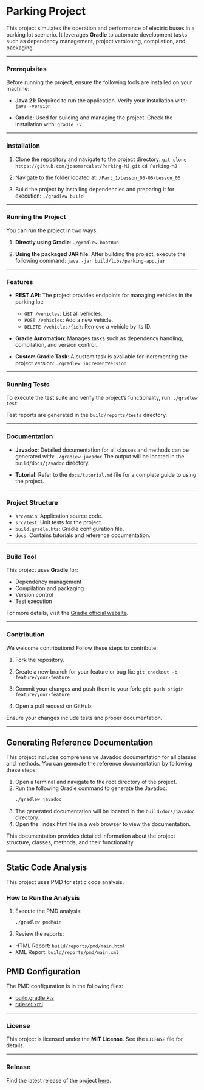 # Parking Project

This project simulates the operation and performance of electric buses in a parking lot scenario. It leverages **Gradle** to automate development tasks such as dependency management, project versioning, compilation, and packaging.

---

### Prerequisites

Before running the project, ensure the following tools are installed on your machine:

- **Java 21**: Required to run the application. Verify your installation with:
  `java -version`

- **Gradle**: Used for building and managing the project. Check the installation with:
  `gradle -v`

---

### Installation

1. Clone the repository and navigate to the project directory:
   `git clone https://github.com/joaomarcalst/Parking-MJ.git`
   `cd Parking-MJ`

2. Navigate to the folder located at:
   `/Part_1/Lesson_05-06/Lesson_06`

3. Build the project by installing dependencies and preparing it for execution:
   `./gradlew build`

---

### Running the Project

You can run the project in two ways:

1. **Directly using Gradle**:
   `./gradlew bootRun`

2. **Using the packaged JAR file**:
   After building the project, execute the following command:
   `java -jar build/libs/parking-app.jar`

---

### Features

- **REST API**: The project provides endpoints for managing vehicles in the parking lot:
  - `GET /vehicles`: List all vehicles.
  - `POST /vehicles`: Add a new vehicle.
  - `DELETE /vehicles/{id}`: Remove a vehicle by its ID.

- **Gradle Automation**: Manages tasks such as dependency handling, compilation, and version control.

- **Custom Gradle Task**: A custom task is available for incrementing the project version:
  `./gradlew incrementVersion`

---

### Running Tests

To execute the test suite and verify the project’s functionality, run:
`./gradlew test`

Test reports are generated in the `build/reports/tests` directory.

---

### Documentation

- **Javadoc**: Detailed documentation for all classes and methods can be generated with:
  `./gradlew javadoc`
  The output will be located in the `build/docs/javadoc` directory.

- **Tutorial**: Refer to the `docs/tutorial.md` file for a complete guide to using the project.

---

### Project Structure

- `src/main`: Application source code.
- `src/test`: Unit tests for the project.
- `build.gradle.kts`: Gradle configuration file.
- `docs`: Contains tutorials and reference documentation.

---

### Build Tool

This project uses **Gradle** for:
- Dependency management
- Compilation and packaging
- Version control
- Test execution

For more details, visit the [Gradle official website](https://gradle.org/).

---

### Contribution

We welcome contributions! Follow these steps to contribute:

1. Fork the repository.
2. Create a new branch for your feature or bug fix:
   `git checkout -b feature/your-feature`

3. Commit your changes and push them to your fork:
   `git push origin feature/your-feature`

4. Open a pull request on GitHub.

Ensure your changes include tests and proper documentation.

---

## Generating Reference Documentation

This project includes comprehensive Javadoc documentation for all classes and methods. You can generate the reference documentation by following these steps:

1. Open a terminal and navigate to the root directory of the project.
2. Run the following Gradle command to generate the Javadoc:
   ```bash
   ./gradlew javadoc
3.	The generated documentation will be located in the `build/docs/javadoc` directory.
4.	Open the `index.html file in a web browser to view the documentation.

This documentation provides detailed information about the project structure, classes, methods, and their functionality.

---

## Static Code Analysis

This project uses PMD for static code analysis.

### How to Run the Analysis
1. Execute the PMD analysis:

   ```bash
   ./gradlew pmdMain

2.	Review the reports:
- HTML Report: `build/reports/pmd/main.html`
- XML Report: `build/reports/pmd/main.xml`

## PMD Configuration

The PMD configuration is in the following files:
- [build.gradle.kts](https://github.com/joaomarcalst/Socle-MJ/blob/main/Part_1/Lesson_05-06/Lesson%2005/parking_proj/build.gradle.kts)
- [ruleset.xml](https://github.com/joaomarcalst/Socle-MJ/blob/main/Part_1/Lesson_05-06/Lesson%2005/parking_proj/config/pmd/ruleset.xml)
---

### License

This project is licensed under the **MIT License**. See the `LICENSE` file for details.

---

### Release

Find the latest release of the project [here](https://github.com/joaomarcalst/Parking-MJ/releases).
